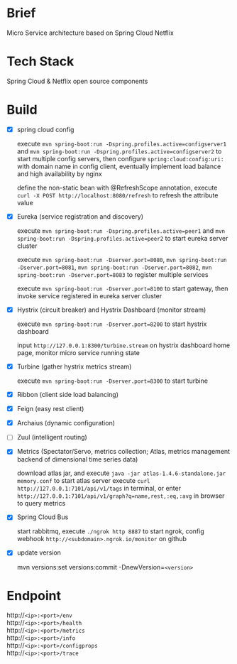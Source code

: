 Brief
=======
Micro Service architecture based on Spring Cloud Netflix

Tech Stack
=======
Spring Cloud & Netflix open source components

Build
=======
- [x] spring cloud config
	
	execute `mvn spring-boot:run -Dspring.profiles.active=configserver1` and `mvn spring-boot:run -Dspring.profiles.active=configserver2` to start multiple config servers, then configure `spring:cloud:config:uri:` with domain name in config client, eventually implement load balance and high availability by nginx
	
    define the non-static bean with @RefreshScope annotation, execute `curl -X POST http://localhost:8080/refresh` to refresh the attribute value

- [x] Eureka (service registration and discovery)

	execute `mvn spring-boot:run -Dspring.profiles.active=peer1` and `mvn spring-boot:run -Dspring.profiles.active=peer2` to start eureka server cluster
	
	execute `mvn spring-boot:run -Dserver.port=8080`, `mvn spring-boot:run -Dserver.port=8081`, `mvn spring-boot:run -Dserver.port=8082`, `mvn spring-boot:run -Dserver.port=8083` to register multiple services
	
	execute `mvn spring-boot:run -Dserver.port=8100` to start gateway, then invoke service registered in eureka server cluster

- [x] Hystrix (circuit breaker) and Hystrix Dashboard (monitor stream)

	execute `mvn spring-boot:run -Dserver.port=8200` to start hystrix dashboard
	
	input `http://127.0.0.1:8300/turbine.stream` on hystrix dashboard home page, monitor micro service running state

- [x] Turbine (gather hystrix metrics stream)

	execute `mvn spring-boot:run -Dserver.port=8300` to start turbine

- [x] Ribbon (client side load balancing)

- [x] Feign (easy rest client)

- [x] Archaius (dynamic configuration)

- [ ] Zuul (intelligent routing)

- [x] Metrics (Spectator/Servo, metrics collection; Atlas, metrics management backend of dimensional time series data)

	download atlas jar, and execute `java -jar atlas-1.4.6-standalone.jar  memory.conf` to start atlas server
	execute `curl http://127.0.0.1:7101/api/v1/tags` in terminal, or enter `http://127.0.0.1:7101/api/v1/graph?q=name,rest,:eq,:avg` in browser to query metrics

- [x] Spring Cloud Bus

	start rabbitmq, execute `./ngrok http 8887` to start ngrok, config webhook `http://<subdomain>.ngrok.io/monitor` on github

- [x] update version

    mvn versions:set versions:commit -DnewVersion=`<version>`

Endpoint
=======
http://`<ip>:<port>/env`  
http://`<ip>:<port>/health`  
http://`<ip>:<port>/metrics`  
http://`<ip>:<port>/info`  
http://`<ip>:<port>/configprops`  
http://`<ip>:<port>/trace`
